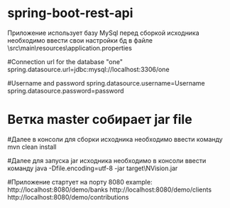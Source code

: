 # spring-boot-rest-api
Приложение использует базу MySql перед сборкой исходника необходимо ввести свои настройки бд в файле \src\main\resources\application.properties

#Connection url for the database "one"
spring.datasource.url=jdbc:mysql://localhost:3306/one

#Username and password
spring.datasource.username=Username
spring.datasource.password=password

# Ветка master собирает jar file 
#Далее в консоли для сборки исходника необходимо ввести команду
mvn clean install

#Далее для запуска jar исходника необходимо в консоли ввести команду
java -Dfile.encoding=utf-8 -jar target\NVision.jar

#Приложение стартует на порту 8080
example: 
http://localhost:8080/demo/banks
http://localhost:8080/demo/clients
http://localhost:8080/demo/contributions
